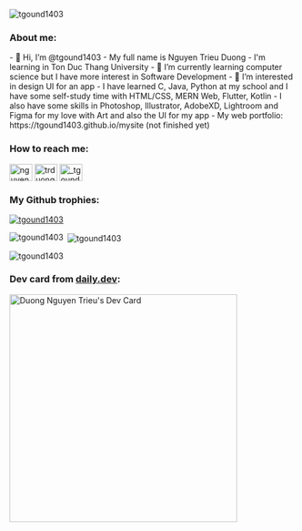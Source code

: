 <p align="left"> <img src="https://komarev.com/ghpvc/?username=tgound1403&label=Profile%20views&color=0e75b6&style=flat-square" alt="tgound1403" /> </p>

<h3 align="left">About me:</h3>
- 👋 Hi, I’m @tgound1403
- My full name is Nguyen Trieu Duong
- I'm learning in Ton Duc Thang University
- 🌱 I’m currently learning computer science but I have more interest in Software Development
- 👀 I’m interested in design UI for an app
- I have learned C, Java, Python at my school and I have some self-study time with HTML/CSS, MERN Web, Flutter, Kotlin
- I also have some skills in Photoshop, Illustrator, AdobeXD, Lightroom and Figma for my love with Art and also the UI for my app
- My web portfolio: https://tgound1403.github.io/mysite (not finished yet)


<h3 align="left">How to reach me:</h3>
<p align="left">
<a href="https://www.linkedin.com/in/trieu-duong-nguyen-685a99200/" target="blank"><img align="center" src="https://raw.githubusercontent.com/rahuldkjain/github-profile-readme-generator/master/src/images/icons/Social/linked-in-alt.svg" alt="nguyen trieu duong" height="30" width="40" /></a>
<a href="https://fb.com/trduongng1403" target="blank"><img align="center" src="https://raw.githubusercontent.com/rahuldkjain/github-profile-readme-generator/master/src/images/icons/Social/facebook.svg" alt="trduongng1403" height="30" width="40" /></a>
<a href="https://instagram.com/_tgound_" target="blank"><img align="center" src="https://raw.githubusercontent.com/rahuldkjain/github-profile-readme-generator/master/src/images/icons/Social/instagram.svg" alt="_tgound_" height="30" width="40" /></a>
</p>

<h3 align="left">My Github trophies:</h3>
<p align="left"> <a href="https://github.com/ryo-ma/github-profile-trophy"><img src="https://github-profile-trophy.vercel.app/?username=tgound1403&column=-1&theme=algolia" alt="tgound1403" /></a> </p>

<p><img align="left" src="https://github-readme-stats.vercel.app/api/top-langs?username=tgound1403&show_icons=true&locale=en&layout=compact" alt="tgound1403" /></p>

<p>&nbsp;<img align="center" src="https://github-readme-stats.vercel.app/api?username=tgound1403&show_icons=true&locale=en" alt="tgound1403" /></p>

<p><img align="center" src="https://github-readme-streak-stats.herokuapp.com/?user=tgound1403&" alt="tgound1403" /></p>

<h3 align="left">Dev card from <a href="daily.dev">daily.dev</a>:</h3>
<a href="https://app.daily.dev/tgound"><img src="https://api.daily.dev/devcards/380184f8eb9d4e35a3763d9067d5022c.png?r=ik0" width="400" alt="Duong Nguyen Trieu's Dev Card"/></a>
